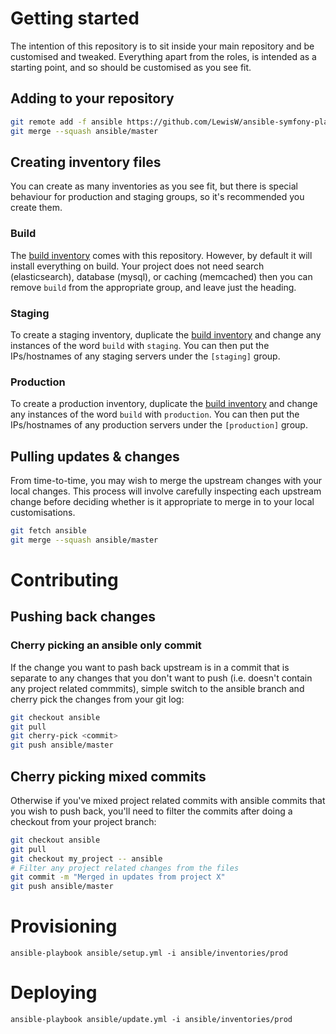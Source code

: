 # Getting started
The intention of this repository is to sit inside your main repository and be customised and tweaked. Everything apart from the roles, is intended as a starting point, and so should be customised as you see fit.

## Adding to your repository
 
```bash
git remote add -f ansible https://github.com/LewisW/ansible-symfony-playbook.git
git merge --squash ansible/master
```

## Creating inventory files
You can create as many inventories as you see fit, but there is special behaviour for production and staging groups, so it's recommended you create them.

### Build
The [build inventory](https://github.com/LewisW/ansible-symfony-playbook/blob/master/ansible/inventories/build) comes with this repository. However, by default it will install everything on build. Your project does not need search (elasticsearch), database (mysql), or caching (memcached) then you can remove `build` from the appropriate group, and leave just the heading.

### Staging
To create a staging inventory, duplicate the [build inventory](https://github.com/LewisW/ansible-symfony-playbook/blob/master/ansible/inventories/build) and change any instances of the word `build` with `staging`. You can then put the IPs/hostnames of any staging servers under the `[staging]` group.

### Production
To create a production inventory, duplicate the [build inventory](https://github.com/LewisW/ansible-symfony-playbook/blob/master/ansible/inventories/build) and change any instances of the word `build` with `production`. You can then put the IPs/hostnames of any production servers under the `[production]` group.

## Pulling updates & changes
From time-to-time, you may wish to merge the upstream changes with your local changes. This process will involve carefully inspecting each upstream change before deciding whether is it appropriate to merge in to your local customisations.

```bash
git fetch ansible
git merge --squash ansible/master
```


# Contributing
## Pushing back changes
### Cherry picking an ansible only commit
If the change you want to pash back upstream is in a commit that is separate to any changes that you don't want to push (i.e. doesn't contain any project related commmits), simple switch to the ansible branch and cherry pick the changes from your git log:
```bash
git checkout ansible
git pull
git cherry-pick <commit>
git push ansible/master
```

## Cherry picking mixed commits
Otherwise if you've mixed project related commits with ansible commits that you wish to push back, you'll need to filter the commits after doing a checkout from your project branch:

```bash
git checkout ansible
git pull
git checkout my_project -- ansible
# Filter any project related changes from the files
git commit -m "Merged in updates from project X"
git push ansible/master
```

# Provisioning
```
ansible-playbook ansible/setup.yml -i ansible/inventories/prod
```

# Deploying
```
ansible-playbook ansible/update.yml -i ansible/inventories/prod
```
